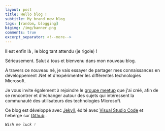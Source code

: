 ```yaml
---
layout: post
title: Hello blog !
subtitle: My brand new blog
tags: [random, blogging]
bigimg: /img/banner.png
comments: true
excerpt_separator: <!--more-->
---
```



Il est enfin là <!--more-->, le blog tant attendu (je rigole) !

Sérieusement. Salut à tous et bienvenu dans mon nouveau blog.  
<!--more-->

A travers ce nouveau né, je vais essayer de partager mes connaissances en développement .Net et d'expérimenter les différentes technologies Microsoft.  

Je vous invite également à rejoindre le [groupe meetup][meetup] que j'ai créé, afin de se rencontrer et d'échanger autour des sujets qui intéressent la communauté des utilisateurs des technologies Microsoft.  


Ce blog est développé avec [Jekyll][jekyll], édité avec [Visual Studio Code][VsCode] et hébérgé sur [Github][pages] <i class="fa fa-github" aria-hidden="true"/>.

```cs
Wish me luck !
```
[pages]: https://pages.github.com/
[jekyll]: http://jekyllrb.com/
[meetup]: https://www.meetup.com/fr-FR/Microsoft-Technologies-User-Group/
[VsCode]: https://code.visualstudio.com/
